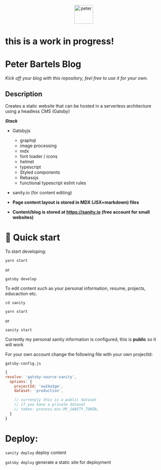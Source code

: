 <p align="center">
    <img alt="peter" src="https://media-exp1.licdn.com/dms/image/C4E03AQGGph95klM7mA/profile-displayphoto-shrink_200_200/0?e=1588809600&v=beta&t=rF6h0EGkWcIXP1nA8lnABvTghpGU3iAXqfQ9_vSdnhI" width="60" />
</p>

# this is a work in progress!

# Peter Bartels Blog

*Kick off your blog with this repository, feel free to use it for your own.*

## Description

Creates a static website that can be hosted in a serverless architecture using a headless CMS (Gatsby)

***Stack***  

- Gatsbyjs
  - graphql
  - image processing
  - mdx
  - font loader / icons
  - helmet
  - typescript
  - Styled components
  - Rebassjs
  - functional typescript eslint rules
- sanity.io (for content editing)
  
- **Page content layout is stored in MDX (JSX+markdown) files**
- **Content/blog is stored at https://sanity.io (free account for small websites)**

# 🚀 Quick start

To start developing:  

`yarn start`  

or

`gatsby develop`

To edit content such as your personal information, resume, projects, educaction etc.  

`cd sanity`  

`yarn start`  

or

`sanity start`  

Currently my personal sanity information is configured, this is **public** so it will work

For your own account change the following file with your own projectId:

`gatsby-config.js`


```js
{
resolve: 'gatsby-source-sanity',
  options: {
    projectId: 'xw24a3gm',
    dataset: 'production',

    // currenyly this is a public dataset
    // if you have a private dataset
    // token: process.env.MY_SANITY_TOKEN,
  }
}
```

# Deploy:

`sanity deploy` deploy content  
  
`gatsby deploy` generate a static site for deployment  





